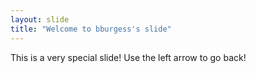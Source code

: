 ```yaml
---
layout: slide
title: "Welcome to bburgess's slide"
---
```

This is a very special slide!
Use the left arrow to go back!
